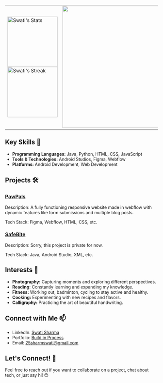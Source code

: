 <table style="border-collapse: collapse; border: none;">
  <tr style="border: none;">
    <td style="border: none;">
      <img src="https://github-readme-stats.vercel.app/api?username=swatified&theme=tokyonight&show_icons=true&hide_border=true&count_private=true" alt="Swati's Stats" height="165">
      <br>
      <img src="https://github-readme-streak-stats.herokuapp.com/?user=swatified&theme=tokyonight&hide_border=true" alt="Swati's Streak" height="165">
    </td>
    <td style="border: none;">
      <img src="https://i.ibb.co/QfGZ1K1/I-are-programmer-I-make-computer-Beep-Boop-Beep-Beep-Boop-cute-cat-programmer-blue-Sticker-for-Sale.jpg" height="400">
    </td>
  </tr>
</table>


## Key Skills 🔧

- **Programming Languages:** Java, Python, HTML, CSS, JavaScript
- **Tools & Technologies:** Android Studios, Figma, Webflow
- **Platforms:** Android Development, Web Development

## Projects 🛠️

### [PawPals]([link-to-another-project-repo](https://pet-adoption-project-by-swati.webflow.io/))

Description: A fully functioning responsive website made in webflow with dynamic features like form submissions and multiple blog posts.

Tech Stack: Figma, Webflow, HTML, CSS, etc.

### [SafeBite](https://github.com/codeetoadd/safebite)

Description: Sorry, this project is private for now.

Tech Stack: Java, Android Studio, XML, etc.


## Interests 🌟

- **Photography:** Capturing moments and exploring different perspectives.
- **Reading:** Constantly learning and expanding my knowledge.
- **Fitness:** Working out, badminton, cycling to stay active and healthy.
- **Cooking:** Experimenting with new recipes and flavors.
- **Calligraphy:** Practicing the art of beautiful handwriting.

## Connect with Me 📫

- LinkedIn: [Swati Sharma](https://www.linkedin.com/in/dev-swati/)
- Portfolio: [Build in Process](link-to-portfolio)
- Email: 25sharmswati@gmail.com

## Let's Connect! 🚀

Feel free to reach out if you want to collaborate on a project, chat about tech, or just say hi! 😊
